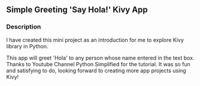 ## Simple Greeting 'Say Hola!' Kivy App

### Description

I have created this mini project as an introduction for me to explore Kivy library in Python. 

This app will greet 'Hola' to any person whose name entered in the text box. Thanks to Youtube Channel Python Simplified for the tutorial.
It was so fun and satisfying to do, looking forward to creating more app projects using Kivy!



